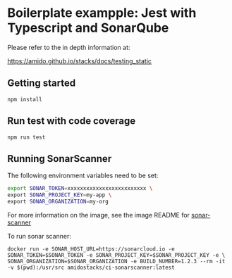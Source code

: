 # Boilerplate exampple: Jest with Typescript and SonarQube

Please refer to the in depth information at:

https://amido.github.io/stacks/docs/testing_static

## Getting started

`npm install`

## Run test with code coverage

`npm run test`

## Running SonarScanner

The following environment variables need to be set:

```bash
export SONAR_TOKEN=xxxxxxxxxxxxxxxxxxxxxxxxx \
export SONAR_PROJECT_KEY=my-app \
export SONAR_ORGANIZATION=my-org
```

For more information on the image, see the image README for [sonar-scanner](../../../../../libs/images/sonar-scanner/README.md)

To run sonar scanner:
```
docker run -e SONAR_HOST_URL=https://sonarcloud.io -e SONAR_TOKEN=$SONAR_TOKEN -e SONAR_PROJECT_KEY=$SONAR_PROJECT_KEY -e \
SONAR_ORGANIZATION=$SONAR_ORGANIZATION -e BUILD_NUMBER=1.2.3 --rm -it -v $(pwd):/usr/src amidostacks/ci-sonarscanner:latest
```
